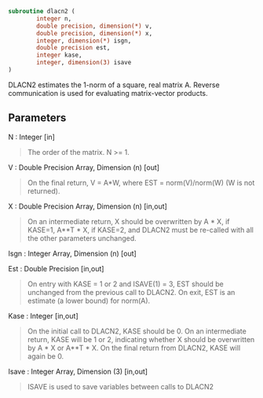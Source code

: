 ```fortran
subroutine dlacn2 (
		integer n,
		double precision, dimension(*) v,
		double precision, dimension(*) x,
		integer, dimension(*) isgn,
		double precision est,
		integer kase,
		integer, dimension(3) isave
)
```

 DLACN2 estimates the 1-norm of a square, real matrix A.
 Reverse communication is used for evaluating matrix-vector products.

## Parameters
N : Integer [in]
> The order of the matrix.  N >= 1.

V : Double Precision Array, Dimension (n) [out]
> On the final return, V = A*W,  where  EST = norm(V)/norm(W)
> (W is not returned).

X : Double Precision Array, Dimension (n) [in,out]
> On an intermediate return, X should be overwritten by
> A * X,   if KASE=1,
> A**T * X,  if KASE=2,
> and DLACN2 must be re-called with all the other parameters
> unchanged.

Isgn : Integer Array, Dimension (n) [out]

Est : Double Precision [in,out]
> On entry with KASE = 1 or 2 and ISAVE(1) = 3, EST should be
> unchanged from the previous call to DLACN2.
> On exit, EST is an estimate (a lower bound) for norm(A).

Kase : Integer [in,out]
> On the initial call to DLACN2, KASE should be 0.
> On an intermediate return, KASE will be 1 or 2, indicating
> whether X should be overwritten by A * X  or A**T * X.
> On the final return from DLACN2, KASE will again be 0.

Isave : Integer Array, Dimension (3) [in,out]
> ISAVE is used to save variables between calls to DLACN2

